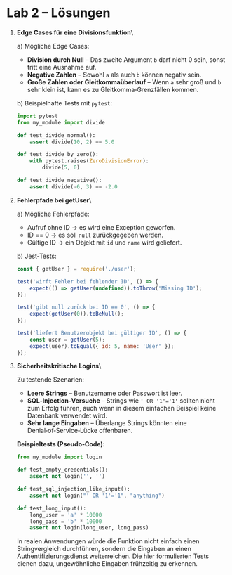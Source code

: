 # Lab 2 – Lösungen

1. **Edge Cases für eine Divisionsfunktion**\

   a) Mögliche Edge Cases:
   * **Division durch Null** – Das zweite Argument `b` darf nicht 0
     sein, sonst tritt eine Ausnahme auf.
   * **Negative Zahlen** – Sowohl `a` als auch `b` können negativ sein.
   * **Große Zahlen oder Gleitkommaüberlauf** – Wenn `a` sehr groß und
     `b` sehr klein ist, kann es zu Gleitkomma‑Grenzfällen kommen.

   b) Beispielhafte Tests mit `pytest`:

   ```python
   import pytest
   from my_module import divide

   def test_divide_normal():
       assert divide(10, 2) == 5.0

   def test_divide_by_zero():
       with pytest.raises(ZeroDivisionError):
           divide(5, 0)

   def test_divide_negative():
       assert divide(-6, 3) == -2.0
   ```

2. **Fehlerpfade bei getUser**\

   a) Mögliche Fehlerpfade:
   * Aufruf ohne ID → es wird eine Exception geworfen.
   * ID == 0 → es soll `null` zurückgegeben werden.
   * Gültige ID → ein Objekt mit `id` und `name` wird geliefert.

   b) Jest‑Tests:

   ```javascript
   const { getUser } = require('./user');

   test('wirft Fehler bei fehlender ID', () => {
       expect(() => getUser(undefined)).toThrow('Missing ID');
   });

   test('gibt null zurück bei ID == 0', () => {
       expect(getUser(0)).toBeNull();
   });

   test('liefert Benutzerobjekt bei gültiger ID', () => {
       const user = getUser(5);
       expect(user).toEqual({ id: 5, name: 'User' });
   });
   ```

3. **Sicherheitskritische Logins**\

   Zu testende Szenarien:
   * **Leere Strings** – Benutzername oder Passwort ist leer.
   * **SQL‑Injection‑Versuche** – Strings wie `' OR '1'='1'` sollten
     nicht zum Erfolg führen, auch wenn in diesem einfachen Beispiel
     keine Datenbank verwendet wird.
   * **Sehr lange Eingaben** – Überlange Strings könnten eine
     Denial‑of‑Service‑Lücke offenbaren.

   **Beispieltests (Pseudo‑Code):**
   ```python
   from my_module import login

   def test_empty_credentials():
       assert not login('', '')

   def test_sql_injection_like_input():
       assert not login("' OR '1'='1", "anything")

   def test_long_input():
       long_user = 'a' * 10000
       long_pass = 'b' * 10000
       assert not login(long_user, long_pass)
   ```

   In realen Anwendungen würde die Funktion nicht einfach einen
   Stringvergleich durchführen, sondern die Eingaben an einen
   Authentifizierungsdienst weiterreichen. Die hier formulierten
   Tests dienen dazu, ungewöhnliche Eingaben frühzeitig zu erkennen.

